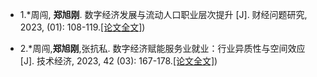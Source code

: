 
- 1.*周闯, <strong><strong>郑旭刚</strong></strong>. 数字经济发展与流动人口职业层次提升 [J]. 财经问题研究, 2023, (01): 108-119.[[论文全文]](https://github.com/GeniusXugang/XugangZheng.github.io/static/paper/数字经济发展与流动人口职业层次提升.pdf))

- 2.*周闯,<strong><strong>郑旭刚</strong></strong>,张抗私. 数字经济赋能服务业就业：行业异质性与空间效应 [J]. 技术经济, 2023, 42 (03): 167-178.[[论文全文]](https://github.com/GeniusXugang/XugangZheng.github.io/static/paper/数字经济赋能服务业就业：行业异质性与空间效应.pdf))
